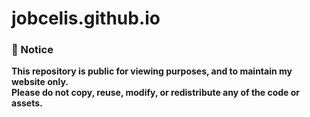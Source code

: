 # jobcelis.github.io

### 📌 Notice

**This repository is public for viewing purposes, and to maintain my website only.**  
**Please do not copy, reuse, modify, or redistribute any of the code or assets.**
